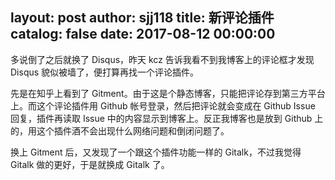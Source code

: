 layout: post
author: sjj118
title: 新评论插件
catalog: false
date: 2017-08-12 00:00:00
---
多说倒了之后就换了 Disqus，昨天 kcz 告诉我看不到我博客上的评论框才发现 Disqus 貌似被墙了，便打算再找一个评论插件。

先是在知乎上看到了 Gitment。由于这是个静态博客，只能把评论存到第三方平台上。而这个评论插件用 Github 帐号登录，然后把评论就会变成在 Github Issue 回复，插件再读取 Issue 中的内容显示到博客上。反正我博客也是放到 Github 上的，用这个插件酒不会出现什么网络问题和倒闭问题了。

换上 Gitment 后，又发现了一个跟这个插件功能一样的 Gitalk，不过我觉得 Gitalk 做的更好，于是就换成 Gitalk 了。